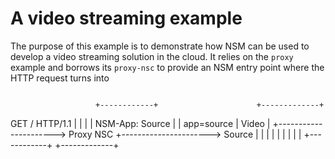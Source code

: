 # A video streaming example

The purpose of this example is to demonstrate how NSM can be used to develop a video streaming solution in the cloud. It relies on the `proxy` example and borrows its `proxy-nsc` to provide an NSM entry point where the HTTP request turns into 

```
```
                       +------------+                      +-------------+
  GET / HTTP/1.1       |            |                      |             |
  NSM-App: Source      |            |     app=source       |    Video    |
+----------------------> Proxy NSC  +---------------------->   Source    |
                       |            |                      |             |
                       |            |                      |             |
                       +------------+                      +-------------+
```

```
